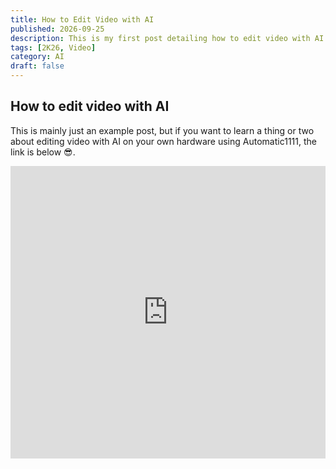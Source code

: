 ```yaml
---
title: How to Edit Video with AI
published: 2026-09-25
description: This is my first post detailing how to edit video with AI using Automatic1111 and stable diffusion.
tags: [2K26, Video]
category: AI
draft: false
---
```


## How to edit video with AI

This is mainly just an example post, but if you want to learn a thing or two about editing video with AI on your own hardware using Automatic1111, the link is below 😎.

<iframe width="100%" height="468" src="https://www.youtube.com/embed/eN5s5Ue0KJc" title="YouTube video player" frameborder="0" allow="accelerometer; autoplay; clipboard-write; encrypted-media; gyroscope; picture-in-picture; web-share" allowfullscreen></iframe>
